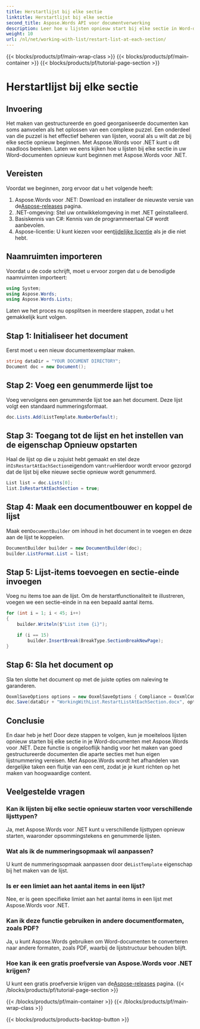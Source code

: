 ```yaml
---
title: Herstartlijst bij elke sectie
linktitle: Herstartlijst bij elke sectie
second_title: Aspose.Words API voor documentverwerking
description: Leer hoe u lijsten opnieuw start bij elke sectie in Word-documenten met Aspose.Words voor .NET. Volg onze gedetailleerde stapsgewijze handleiding om lijsten effectief te beheren.
weight: 10
url: /nl/net/working-with-list/restart-list-at-each-section/
---
```


{{< blocks/products/pf/main-wrap-class >}}
{{< blocks/products/pf/main-container >}}
{{< blocks/products/pf/tutorial-page-section >}}

# Herstartlijst bij elke sectie

## Invoering

Het maken van gestructureerde en goed georganiseerde documenten kan soms aanvoelen als het oplossen van een complexe puzzel. Een onderdeel van die puzzel is het effectief beheren van lijsten, vooral als u wilt dat ze bij elke sectie opnieuw beginnen. Met Aspose.Words voor .NET kunt u dit naadloos bereiken. Laten we eens kijken hoe u lijsten bij elke sectie in uw Word-documenten opnieuw kunt beginnen met Aspose.Words voor .NET.

## Vereisten

Voordat we beginnen, zorg ervoor dat u het volgende heeft:

1.  Aspose.Words voor .NET: Download en installeer de nieuwste versie van de[Aspose-releases](https://releases.aspose.com/words/net/) pagina.
2. .NET-omgeving: Stel uw ontwikkelomgeving in met .NET geïnstalleerd.
3. Basiskennis van C#: Kennis van de programmeertaal C# wordt aanbevolen.
4.  Aspose-licentie: U kunt kiezen voor een[tijdelijke licentie](https://purchase.aspose.com/temporary-license/) als je die niet hebt.

## Naamruimten importeren

Voordat u de code schrijft, moet u ervoor zorgen dat u de benodigde naamruimten importeert:

```csharp
using System;
using Aspose.Words;
using Aspose.Words.Lists;
```

Laten we het proces nu opsplitsen in meerdere stappen, zodat u het gemakkelijk kunt volgen.

## Stap 1: Initialiseer het document

Eerst moet u een nieuw documentexemplaar maken.

```csharp
string dataDir = "YOUR DOCUMENT DIRECTORY";
Document doc = new Document();
```

## Stap 2: Voeg een genummerde lijst toe

Voeg vervolgens een genummerde lijst toe aan het document. Deze lijst volgt een standaard nummeringsformaat.

```csharp
doc.Lists.Add(ListTemplate.NumberDefault);
```

## Stap 3: Toegang tot de lijst en het instellen van de eigenschap Opnieuw opstarten

Haal de lijst op die u zojuist hebt gemaakt en stel deze in`IsRestartAtEachSection`eigendom van`true`Hierdoor wordt ervoor gezorgd dat de lijst bij elke nieuwe sectie opnieuw wordt genummerd.

```csharp
List list = doc.Lists[0];
list.IsRestartAtEachSection = true;
```

## Stap 4: Maak een documentbouwer en koppel de lijst

 Maak een`DocumentBuilder` om inhoud in het document in te voegen en deze aan de lijst te koppelen.

```csharp
DocumentBuilder builder = new DocumentBuilder(doc);
builder.ListFormat.List = list;
```

## Stap 5: Lijst-items toevoegen en sectie-einde invoegen

Voeg nu items toe aan de lijst. Om de herstartfunctionaliteit te illustreren, voegen we een sectie-einde in na een bepaald aantal items.

```csharp
for (int i = 1; i < 45; i++)
{
    builder.Writeln($"List item {i}");

    if (i == 15)
        builder.InsertBreak(BreakType.SectionBreakNewPage);
}
```

## Stap 6: Sla het document op

Sla ten slotte het document op met de juiste opties om naleving te garanderen.

```csharp
OoxmlSaveOptions options = new OoxmlSaveOptions { Compliance = OoxmlCompliance.Iso29500_2008_Transitional };
doc.Save(dataDir + "WorkingWithList.RestartListAtEachSection.docx", options);		
```

## Conclusie

En daar heb je het! Door deze stappen te volgen, kun je moeiteloos lijsten opnieuw starten bij elke sectie in je Word-documenten met Aspose.Words voor .NET. Deze functie is ongelooflijk handig voor het maken van goed gestructureerde documenten die aparte secties met hun eigen lijstnummering vereisen. Met Aspose.Words wordt het afhandelen van dergelijke taken een fluitje van een cent, zodat je je kunt richten op het maken van hoogwaardige content.

## Veelgestelde vragen

### Kan ik lijsten bij elke sectie opnieuw starten voor verschillende lijsttypen?
Ja, met Aspose.Words voor .NET kunt u verschillende lijsttypen opnieuw starten, waaronder opsommingstekens en genummerde lijsten.

### Wat als ik de nummeringsopmaak wil aanpassen?
 U kunt de nummeringsopmaak aanpassen door de`ListTemplate` eigenschap bij het maken van de lijst.

### Is er een limiet aan het aantal items in een lijst?
Nee, er is geen specifieke limiet aan het aantal items in een lijst met Aspose.Words voor .NET.

### Kan ik deze functie gebruiken in andere documentformaten, zoals PDF?
Ja, u kunt Aspose.Words gebruiken om Word-documenten te converteren naar andere formaten, zoals PDF, waarbij de lijststructuur behouden blijft.

### Hoe kan ik een gratis proefversie van Aspose.Words voor .NET krijgen?
 U kunt een gratis proefversie krijgen van de[Aspose-releases](https://releases.aspose.com/) pagina.
{{< /blocks/products/pf/tutorial-page-section >}}

{{< /blocks/products/pf/main-container >}}
{{< /blocks/products/pf/main-wrap-class >}}

{{< blocks/products/products-backtop-button >}}
